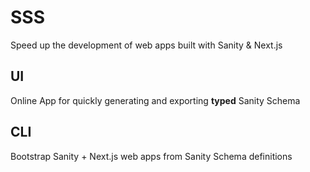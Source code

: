 # SSS

Speed up the development of web apps built with Sanity & Next.js

## UI

Online App for quickly generating and exporting **typed** Sanity Schema

## CLI

Bootstrap Sanity + Next.js web apps from Sanity Schema definitions
